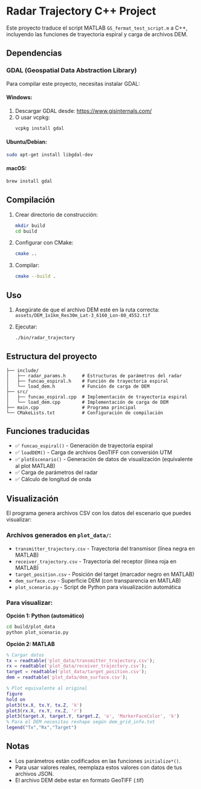 # Radar Trajectory C++ Project

Este proyecto traduce el script MATLAB `GS_fermat_test_script.m` a C++, incluyendo las funciones de trayectoria espiral y carga de archivos DEM.

## Dependencias

### GDAL (Geospatial Data Abstraction Library)

Para compilar este proyecto, necesitas instalar GDAL:

#### Windows:
1. Descargar GDAL desde: https://www.gisinternals.com/
2. O usar vcpkg:
   ```powershell
   vcpkg install gdal
   ```

#### Ubuntu/Debian:
```bash
sudo apt-get install libgdal-dev
```

#### macOS:
```bash
brew install gdal
```

## Compilación

1. Crear directorio de construcción:
   ```bash
   mkdir build
   cd build
   ```

2. Configurar con CMake:
   ```bash
   cmake ..
   ```

3. Compilar:
   ```bash
   cmake --build .
   ```

## Uso

1. Asegúrate de que el archivo DEM esté en la ruta correcta: `assets/DEM_1x1km_Res30m_Lat-3_6160_Lon-80_4552.tif`

2. Ejecutar:
   ```bash
   ./bin/radar_trajectory
   ```

## Estructura del proyecto

```
├── include/
│   ├── radar_params.h      # Estructuras de parámetros del radar
│   ├── funcao_espiral.h    # Función de trayectoria espiral
│   └── load_dem.h          # Función de carga de DEM
├── src/
│   ├── funcao_espiral.cpp  # Implementación de trayectoria espiral
│   └── load_dem.cpp        # Implementación de carga de DEM
├── main.cpp                # Programa principal
└── CMakeLists.txt          # Configuración de compilación
```

## Funciones traducidas

- ✅ `funcao_espiral()` - Generación de trayectoria espiral
- ✅ `loadDEM()` - Carga de archivos GeoTIFF con conversión UTM
- ✅ `plotEscenario()` - Generación de datos de visualización (equivalente al plot MATLAB)
- ✅ Carga de parámetros del radar
- ✅ Cálculo de longitud de onda

## Visualización

El programa genera archivos CSV con los datos del escenario que puedes visualizar:

### Archivos generados en `plot_data/`:
- `transmitter_trajectory.csv` - Trayectoria del transmisor (línea negra en MATLAB)
- `receiver_trajectory.csv` - Trayectoria del receptor (línea roja en MATLAB)
- `target_position.csv` - Posición del target (marcador negro en MATLAB)
- `dem_surface.csv` - Superficie DEM (con transparencia en MATLAB)
- `plot_scenario.py` - Script de Python para visualización automática

### Para visualizar:

**Opción 1: Python (automático)**
```bash
cd build/plot_data
python plot_scenario.py
```

**Opción 2: MATLAB**
```matlab
% Cargar datos
tx = readtable('plot_data/transmitter_trajectory.csv');
rx = readtable('plot_data/receiver_trajectory.csv');
target = readtable('plot_data/target_position.csv');
dem = readtable('plot_data/dem_surface.csv');

% Plot equivalente al original
figure
hold on
plot3(tx.X, tx.Y, tx.Z, 'k')
plot3(rx.X, rx.Y, rx.Z, 'r')
plot3(target.X, target.Y, target.Z, 'o', 'MarkerFaceColor', 'k')
% Para el DEM necesitas reshape según dem_grid_info.txt
legend("Tx","Rx","Target")
```

## Notas

- Los parámetros están codificados en las funciones `initialize*()`. 
- Para usar valores reales, reemplaza estos valores con datos de tus archivos JSON.
- El archivo DEM debe estar en formato GeoTIFF (.tif)